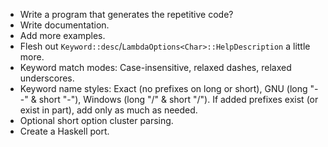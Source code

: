 * Write a program that generates the repetitive code?
* Write documentation.
* Add more examples.
* Flesh out `Keyword::desc`/`LambdaOptions<Char>::HelpDescription` a little more.
* Keyword match modes: Case-insensitive, relaxed dashes, relaxed underscores.
* Keyword name styles: Exact (no prefixes on long or short), GNU (long "--" & short "-"), Windows (long "/" & short "/"). If added prefixes exist (or exist in part), add only as much as needed.
* Optional short option cluster parsing.
* Create a Haskell port.
